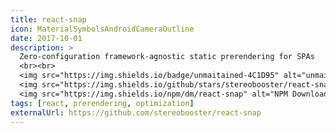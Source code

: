 ```yaml
---
title: react-snap
icon: MaterialSymbolsAndroidCameraOutline
date: 2017-10-01
description: >
  Zero-configuration framework-agnostic static prerendering for SPAs
  <br><br>
  <img src="https://img.shields.io/badge/unmaitained-4C1D95" alt="unmaitained" class="inline mr-2">
  <img src="https://img.shields.io/github/stars/stereobooster/react-snap" alt="GitHub Repo stars" class="inline mr-2">
  <img src="https://img.shields.io/npm/dm/react-snap" alt="NPM Downloads" class="inline mr-2">
tags: [react, prerendering, optimization]
externalUrl: https://github.com/stereobooster/react-snap
---
```

